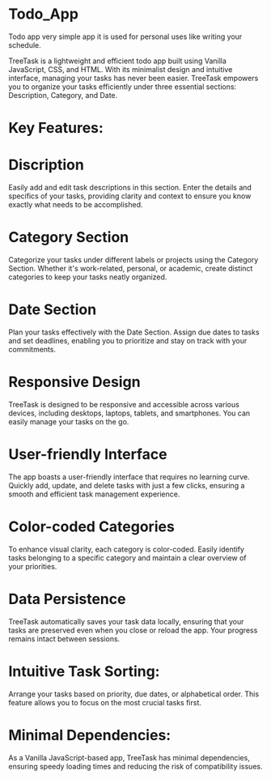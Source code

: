 # Todo_App

Todo app very simple app it is used for personal uses like writing your schedule.

TreeTask is a lightweight and efficient todo app built using Vanilla JavaScript, CSS, and HTML. With its minimalist design and intuitive interface, managing your tasks has never been easier. TreeTask empowers you to organize your tasks efficiently under three essential sections: Description, Category, and Date.

# Key Features:
# Discription
Easily add and edit task descriptions in this section. Enter the details and specifics of your tasks, providing clarity and context to ensure you know exactly what needs to be accomplished.

# Category Section
Categorize your tasks under different labels or projects using the Category Section. Whether it's work-related, personal, or academic, create distinct categories to keep your tasks neatly organized.

# Date Section
Plan your tasks effectively with the Date Section. Assign due dates to tasks and set deadlines, enabling you to prioritize and stay on track with your commitments.

# Responsive Design
TreeTask is designed to be responsive and accessible across various devices, including desktops, laptops, tablets, and smartphones. You can easily manage your tasks on the go.

# User-friendly Interface
The app boasts a user-friendly interface that requires no learning curve. Quickly add, update, and delete tasks with just a few clicks, ensuring a smooth and efficient task management experience.

# Color-coded Categories
To enhance visual clarity, each category is color-coded. Easily identify tasks belonging to a specific category and maintain a clear overview of your priorities.

# Data Persistence
TreeTask automatically saves your task data locally, ensuring that your tasks are preserved even when you close or reload the app. Your progress remains intact between sessions.

# Intuitive Task Sorting:
Arrange your tasks based on priority, due dates, or alphabetical order. This feature allows you to focus on the most crucial tasks first.

# Minimal Dependencies:
As a Vanilla JavaScript-based app, TreeTask has minimal dependencies, ensuring speedy loading times and reducing the risk of compatibility issues.

